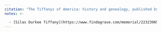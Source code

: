 ```yaml
---
citation: "The Tiffanys of America: history and genealogy, published by Nelson Otis Tiffany for and in the interest of Charles Lewis Tiffany of New York City and of the Tiffany family. Buffalo NY, 1901, p62-63, hathitrust.org."
notes: >-

  - [Silas Durkee Tiffany](https://www.findagrave.com/memorial/223239659/silas-durkee-tiffany) (25 Jan 1792 to 24 Jun 1874).
---
```

